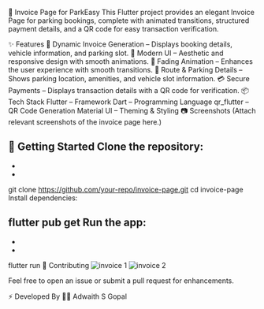 🚗 Invoice Page for ParkEasy
This Flutter project provides an elegant Invoice Page for parking bookings, complete with animated transitions, structured payment details, and a QR code for easy transaction verification.

✨ Features
📄 Dynamic Invoice Generation – Displays booking details, vehicle information, and parking slot.
🎨 Modern UI – Aesthetic and responsive design with smooth animations.
🔄 Fading Animation – Enhances the user experience with smooth transitions.
📍 Route & Parking Details – Shows parking location, amenities, and vehicle slot information.
💳 Secure Payments – Displays transaction details with a QR code for verification.
📦 Tech Stack
Flutter – Framework
Dart – Programming Language
qr_flutter – QR Code Generation
Material UI – Theming & Styling
📷 Screenshots
(Attach relevant screenshots of the invoice page here.)

🚀 Getting Started
Clone the repository:
-
-
-
git clone https://github.com/your-repo/invoice-page.git
cd invoice-page
Install dependencies:

flutter pub get
Run the app:
-
-
-
flutter run
📌 Contributing
![invoice 1](https://github.com/user-attachments/assets/64fdcbf2-8b08-452a-87c7-4e2b3dc7f889)
![invoice 2](https://github.com/user-attachments/assets/96e80706-9b8c-41c8-8af4-ad385e09c23a)

Feel free to open an issue or submit a pull request for enhancements.

⚡ Developed By
👨‍💻 Adwaith S Gopal
